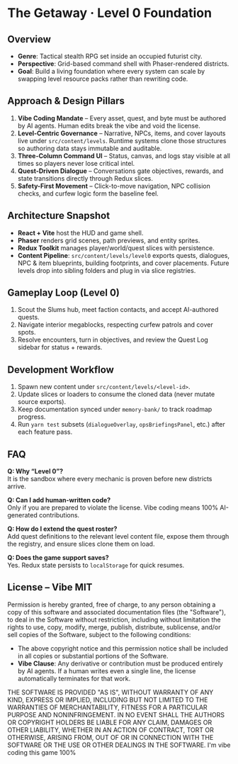 # The Getaway · Level 0 Foundation

## Overview
- **Genre**: Tactical stealth RPG set inside an occupied futurist city.
- **Perspective**: Grid-based command shell with Phaser-rendered districts.
- **Goal**: Build a living foundation where every system can scale by swapping level resource packs rather than rewriting code.

## Approach & Design Pillars
1. **Vibe Coding Mandate** – Every asset, quest, and byte must be authored by AI agents. Human edits break the vibe and void the license.
2. **Level-Centric Governance** – Narrative, NPCs, items, and cover layouts live under `src/content/levels`. Runtime systems clone those structures so authoring data stays immutable and auditable.
3. **Three-Column Command UI** – Status, canvas, and logs stay visible at all times so players never lose critical intel.
4. **Quest-Driven Dialogue** – Conversations gate objectives, rewards, and state transitions directly through Redux slices.
5. **Safety-First Movement** – Click-to-move navigation, NPC collision checks, and curfew logic form the baseline feel.

## Architecture Snapshot
- **React + Vite** host the HUD and game shell.
- **Phaser** renders grid scenes, path previews, and entity sprites.
- **Redux Toolkit** manages player/world/quest slices with persistence.
- **Content Pipeline**: `src/content/levels/level0` exports quests, dialogues, NPC & item blueprints, building footprints, and cover placements. Future levels drop into sibling folders and plug in via slice registries.

## Gameplay Loop (Level 0)
1. Scout the Slums hub, meet faction contacts, and accept AI-authored quests.
2. Navigate interior megablocks, respecting curfew patrols and cover spots.
3. Resolve encounters, turn in objectives, and review the Quest Log sidebar for status + rewards.

## Development Workflow
1. Spawn new content under `src/content/levels/<level-id>`.
2. Update slices or loaders to consume the cloned data (never mutate source exports).
3. Keep documentation synced under `memory-bank/` to track roadmap progress.
4. Run `yarn test` subsets (`dialogueOverlay`, `opsBriefingsPanel`, etc.) after each feature pass.

## FAQ
**Q: Why “Level 0”?**  
It is the sandbox where every mechanic is proven before new districts arrive.

**Q: Can I add human-written code?**  
Only if you are prepared to violate the license. Vibe coding means 100% AI-generated contributions.

**Q: How do I extend the quest roster?**  
Add quest definitions to the relevant level content file, expose them through the registry, and ensure slices clone them on load.

**Q: Does the game support saves?**  
Yes. Redux state persists to `localStorage` for quick resumes.

## License – Vibe MIT
Permission is hereby granted, free of charge, to any person obtaining a copy of this software and associated documentation files (the "Software"), to deal in the Software without restriction, including without limitation the rights to use, copy, modify, merge, publish, distribute, sublicense, and/or sell copies of the Software, subject to the following conditions:

- The above copyright notice and this permission notice shall be included in all copies or substantial portions of the Software.
- **Vibe Clause**: Any derivative or contribution must be produced entirely by AI agents. If a human writes even a single line, the license automatically terminates for that work.

THE SOFTWARE IS PROVIDED "AS IS", WITHOUT WARRANTY OF ANY KIND, EXPRESS OR IMPLIED, INCLUDING BUT NOT LIMITED TO THE WARRANTIES OF MERCHANTABILITY, FITNESS FOR A PARTICULAR PURPOSE AND NONINFRINGEMENT. IN NO EVENT SHALL THE AUTHORS OR COPYRIGHT HOLDERS BE LIABLE FOR ANY CLAIM, DAMAGES OR OTHER LIABILITY, WHETHER IN AN ACTION OF CONTRACT, TORT OR OTHERWISE, ARISING FROM, OUT OF OR IN CONNECTION WITH THE SOFTWARE OR THE USE OR OTHER DEALINGS IN THE SOFTWARE.
I'm vibe coding this game 100%
